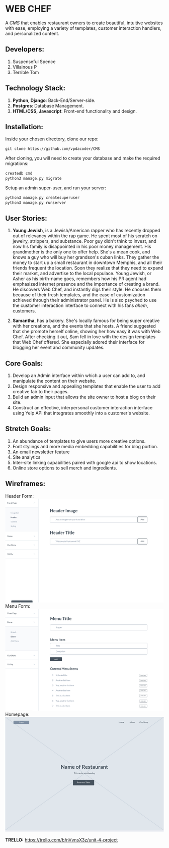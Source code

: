 # WEB CHEF
 A *CMS* that enables restaurant owners to create beautiful, intuitive websites with ease, employing a variety of templates, customer interaction handlers, and personalized content.

## Developers:
1) Suspenseful Spence
2) Villainous P
3) Terrible Tom

## Technology Stack:
1) **Python, Django**: Back-End/Server-side.
2) **Postgres**: Database Management.
3) **HTML/CSS, Javascript**: Front-end functionality and design.

## Installation:
Inside your chosen directory, clone our repo:
```
git clone https://github.com/vpdacoder/CMS
```
After cloning, you will need to create your database and make the required migrations:
```
createdb cmd
python3 manage.py migrate
```
Setup an admin super-user, and run your server:
```
python3 manage.py createsuperuser
python3 manage.py runserver
```


## User Stories:
1) **Young Jewish**, is a Jewish/American rapper who has recently dropped out of relevancy within the rap game. He spent most of his scratch on jewelry, strippers, and substance. Poor guy didn't think to invest, and now his family is disappointed in his poor money management. His grandmother is the only one to offer help. She's a mean cook, and knows a guy who will buy her grandson's cuban links. They gather the money to start up a small restaurant in downtown Memphis, and all their friends frequent the location. Soon they realize that they need to expand their market, and advertise to the local populace. Young Jewish, or Asher as his birth-name goes, remembers how his PR agent had emphasized internet presence and the importance of creating a brand. He discovers Web Chef, and instantly digs their style. He chooses them because of their fresh templates, and the ease of customization achieved through their administrator panel. He is also psyched to use the customer interaction interface to connect with his fans *ahem*, customers.

2) **Samantha**, has a bakery. She's locally famous for being super creative with her creations, and the events that she hosts. A friend suggested that she promote herself online, showing her how easy it was with Web Chef. After checking it out, Sam fell in love with the design templates that Web Chef offered. She especially adored their interface for blogging her event and community updates.


## Core Goals:
1) Develop an Admin interface within which a user can add to, and manipulate the content on their website.
2) Design responsive and appealing templates that enable the user to add creative fair to their pages.
3) Build an admin input that allows the site owner to host a blog on their site.
4) Construct an effective, interpersonal customer interaction interface using Yelp API that integrates smoothly into a customer's website.

## Stretch Goals:
1) An abundance of templates to give users more creative options.
2) Font stylings and more media embedding capabilities for blog portion.
3) An email newsletter feature
4) Site analytics
5) Inter-site linking capabilities paired with google api to show locations.
6) Online store options to sell merch and ingredients.

## Wireframes:
Header Form:
![alt text](./images/headerform.png)
Menu Form:
![alt text](./images/menuform.png)
Homepage:
![alt text](./images/homepage.png)

**TRELLO:** <https://trello.com/b/nVvnsX3z/unit-4-project>
